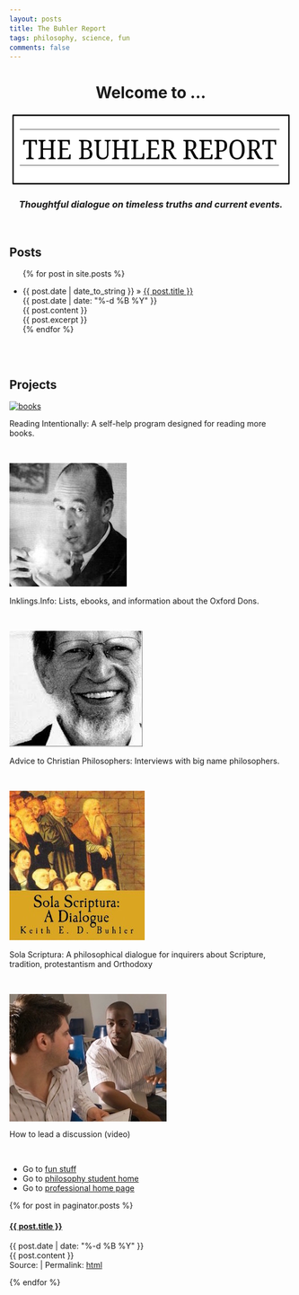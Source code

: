 ```yaml
---
layout: posts
title: The Buhler Report
tags: philosophy, science, fun
comments: false
--- 
```



<center>

<h1> Welcome to ... </h1>

<img src="/img/TheBuhlerReport1.png" align="center" width="500" height="130">

<br>

<h3><i>Thoughtful dialogue on timeless truths and current events.</i></h3>

</center>

<br>


## Posts


<ul class="posts">
  
  {% for post in site.posts %}
  <li>
  <span>{{ post.date | date_to_string }}</span> &raquo; <a href="{{ post.url }}">{{ post.title }}</a>
    <div class="post-date">{{ post.date | date: "%-d %B %Y" }}</div>
    <div class="post-content">{{ post.content }}</div>
  {{ post.excerpt }}
  </li>
  {% endfor %}

</ul>



<br>

<br>

## Projects

<p><a id="IRP" target="_blank" href="http://www.readingintentionally.com"> <img src="/img/fun-books.jpg" alt="books" align="top"> </a>  </p><p>Reading Intentionally: A self-help program designed for reading more books. </p>

<br>

<p><a id="Inklings"  target="_blank" href="http://www.inklings.info"> <img src="/img/fun-lewis.jpg"> </a> </p><p>Inklings.Info: Lists, ebooks, and information about the Oxford Dons. </p>

<br>

<p><a id="Advice" target="_blank" href="http://www.advicetochristianphilosophers.com"> <img src="/img/fun-plantinga.jpg" > </a></p><p>  Advice to Christian Philosophers: Interviews with big name philosophers.</p>

<br>

<p><a id="Sola Scriptura" target="_blank" href="https://www.amazon.com/Sola-Scriptura-Dialogue-Keith-Buhler-ebook/dp/B009N27L12"> <img src="/img/fun-sola.jpg"></a> </p><p>Sola Scriptura: A philosophical dialogue for inquirers about Scripture, tradition, protestantism and Orthodoxy</p>

<br>

<p><a id="discussion" target="_blank" href="https://www.youtube.com/watch?v=yU9_t1sS6ws"> <img src="/img/fun-discussion.jpg" align="top">  </a></p><p> How to lead a discussion (video)</p>

<br>

* Go to [fun stuff](/fun)
* Go to [philosophy student home](/philosophy)
* Go to [professional home page](/)



<div class="home">

{% for post in paginator.posts %}
<div class="post">
    <h4><a class="post-link" href="{{ post.url | prepend: site.baseurl }}">{{ post.title }}</a></h4>
      <div class="post-date">{{ post.date | date: "%-d %B %Y" }}</div>
    <div class="post-content">{{ post.content }}</div>
    <div class="source">Source: 
        | Permalink: 
        <a class="permalink" href="{{ post.url | prepend: site.baseurl }}">
            html
        </a>
    </div>

</div>

{% endfor %}

</div>